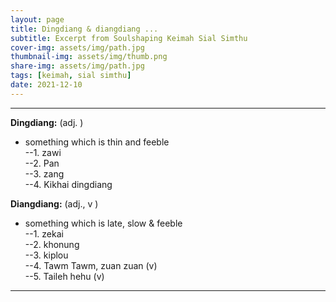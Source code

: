 ```yaml
---
layout: page
title: Dingdiang & diangdiang ...
subtitle: Excerpt from Soulshaping Keimah Sial Simthu
cover-img: assets/img/path.jpg
thumbnail-img: assets/img/thumb.png
share-img: assets/img/path.jpg
tags: [keimah, sial simthu]
date: 2021-12-10
---
```

***

**Dingdiang:** (adj. )
- something which is thin and feeble  
  --1. zawi    
  --2. Pan   
  --3. zang   
  --4. Kikhai dingdiang  
  
**Diangdiang:** (adj., v )
- something which is late, slow & feeble  
  --1. zekai    
  --2. khonung   
  --3. kiplou   
  --4. Tawm Tawm, zuan zuan (v)    
  --5. Taileh hehu (v)   
  
***
